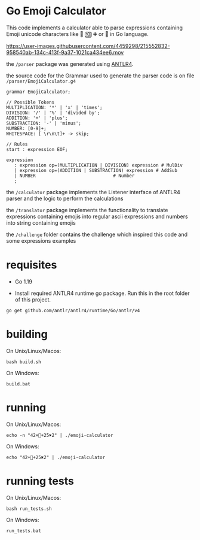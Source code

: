 # Go Emoji Calculator



This code implements a calculator able to parse expressions containing  Emoji unicode characters like :100: :keycap_ten: :heavy_plus_sign: or :8ball: in Go language.



https://user-images.githubusercontent.com/4459298/215552832-958540ab-134c-413f-9a37-1021ca434ee6.mov




the `/parser` package was generated using [ANTLR4](https://github.com/antlr/antlr4). 

the source code for the Grammar used to generate the parser code is on file `/parser/EmojiCalculator.g4`

```
grammar EmojiCalculator;

// Possible Tokens
MULTIPLICATION: '*' | 'x' | 'times';
DIVISION: '/' | '%' | 'divided by';
ADDITION: '+' | 'plus';
SUBSTRACTION: '-' | 'minus';
NUMBER: [0-9]+;
WHITESPACE: [ \r\n\t]+ -> skip;

// Rules
start : expression EOF;

expression
   : expression op=(MULTIPLICATION | DIVISION) expression # MulDiv
   | expression op=(ADDITION | SUBSTRACTION) expression # AddSub
   | NUMBER                             # Number
   ;
```

the `/calculator` package implements the Listener interface of ANTLR4 parser and the logic to perform the calculations

the `/translator` package implements the functionality to translate expressions containing emojis into regular ascii expressions and numbers into string containing emojis

the `/challenge` folder contains the challenge which inspired this code and some expressions examples

# requisites

* Go 1.19

* Install required ANTLR4 runtime go package. Run this in the root folder of this project.

```
go get github.com/antlr/antlr4/runtime/Go/antlr/v4
```

# building

On Unix/Linux/Macos:

```
bash build.sh
```

On Windows:

```
build.bat
```

# running

On Unix/Linux/Macos:

```
echo -n "4️2️+🎱+25✖️2" | ./emoji-calculator
```

On Windows:

```
echo "4️2️+🎱+25✖️2" | ./emoji-calculator
```

# running tests

On Unix/Linux/Macos:

```
bash run_tests.sh
```

On Windows:

```
run_tests.bat
```



